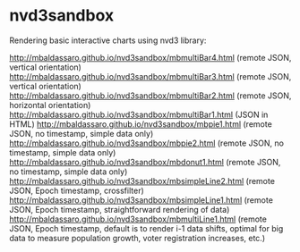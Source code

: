 nvd3sandbox
===========
Rendering basic interactive charts using nvd3 library:

http://mbaldassaro.github.io/nvd3sandbox/mbmultiBar4.html (remote JSON, vertical orientation)
http://mbaldassaro.github.io/nvd3sandbox/mbmultiBar3.html (remote JSON, vertical orientation)
http://mbaldassaro.github.io/nvd3sandbox/mbmultiBar2.html (remote JSON, horizontal orientation)
http://mbaldassaro.github.io/nvd3sandbox/mbmultiBar1.html (JSON in HTML)
http://mbaldassaro.github.io/nvd3sandbox/mbpie1.html (remote JSON, no timestamp, simple data only)
http://mbaldassaro.github.io/nvd3sandbox/mbpie2.html (remote JSON, no timestamp, simple data only)
http://mbaldassaro.github.io/nvd3sandbox/mbdonut1.html (remote JSON, no timestamp, simple data only)
http://mbaldassaro.github.io/nvd3sandbox/mbsimpleLine2.html (remote JSON, Epoch timestamp, crossfilter)
http://mbaldassaro.github.io/nvd3sandbox/mbsimpleLine1.html (remote JSON, Epoch timestamp, straightforward rendering of data)
http://mbaldassaro.github.io/nvd3sandbox/mbmultiLine1.html (remote JSON, Epoch timestamp, default is to render i-1 data shifts, optimal for big data to measure population growth, voter registration increases, etc.)

